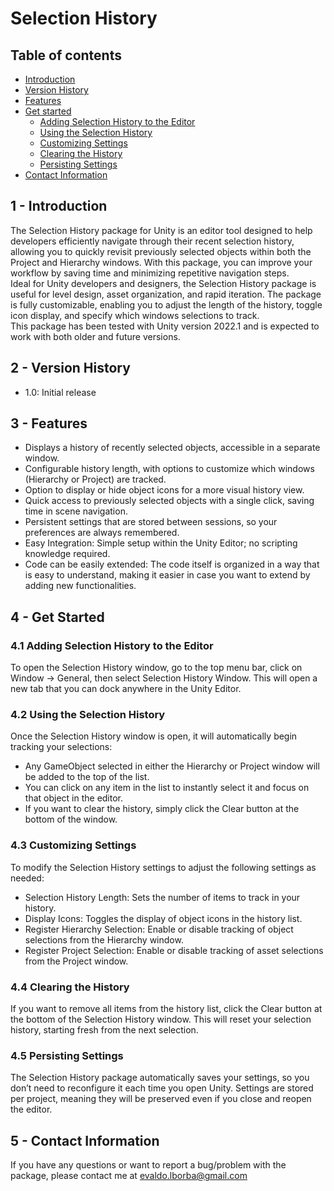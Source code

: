 # Selection History
## Table of contents
- [Introduction](#introduction)
- [Version History](#versionHistory)
- [Features](#features)
- [Get started](#getStarted)
  - [Adding Selection History to the Editor](#addingSelectionHistoryToTheEditor)
  - [Using the Selection History](#usingTheSelectionHistory)
  - [Customizing Settings](#customizingSettings)
  - [Clearing the History](#clearingTheHistory)
  - [Persisting Settings](#persistingSettings)
- [Contact Information](#contactInformation)

## 1 - Introduction <a name="introduction"/>
The Selection History package for Unity is an editor tool designed to help developers efficiently navigate through their recent selection history, allowing you to quickly revisit previously selected objects within both the Project and Hierarchy windows. With this package, you can improve your workflow by saving time and minimizing repetitive navigation steps.  
Ideal for Unity developers and designers, the Selection History package is useful for level design, asset organization, and rapid iteration. The package is fully customizable, enabling you to adjust the length of the history, toggle icon display, and specify which windows selections to track.  
This package has been tested with Unity version 2022.1 and is expected to work with both older and future versions.

## 2 - Version History <a name="versionHistory"/>
- 1.0: Initial release

## 3 - Features <a name="features"/>
- Displays a history of recently selected objects, accessible in a separate window.
- Configurable history length, with options to customize which windows (Hierarchy or Project) are tracked.
- Option to display or hide object icons for a more visual history view.
- Quick access to previously selected objects with a single click, saving time in scene navigation.
- Persistent settings that are stored between sessions, so your preferences are always remembered.
- Easy Integration: Simple setup within the Unity Editor; no scripting knowledge required.
- Code can be easily extended: The code itself is organized in a way that is easy to understand, making it easier in case you want to extend by adding new functionalities.

## 4 - Get Started <a name="getStarted"/>
### 4.1 Adding Selection History to the Editor <a name="addingSelectionHistoryToTheEditor"/>
To open the Selection History window, go to the top menu bar, click on Window -> General, then select Selection History Window. This will open a new tab that you can dock anywhere in the Unity Editor.

### 4.2 Using the Selection History <a name="usingTheSelectionHistory"/>
Once the Selection History window is open, it will automatically begin tracking your selections:
- Any GameObject selected in either the Hierarchy or Project window will be added to the top of the list.
- You can click on any item in the list to instantly select it and focus on that object in the editor.
- If you want to clear the history, simply click the Clear button at the bottom of the window.

### 4.3 Customizing Settings <a name="customizingSettings"/>
To modify the Selection History settings to adjust the following settings as needed:
- Selection History Length: Sets the number of items to track in your history.
- Display Icons: Toggles the display of object icons in the history list.
- Register Hierarchy Selection: Enable or disable tracking of object selections from the Hierarchy window.
- Register Project Selection: Enable or disable tracking of asset selections from the Project window.

### 4.4 Clearing the History <a name="clearingTheHistory"/>
If you want to remove all items from the history list, click the Clear button at the bottom of the Selection History window. This will reset your selection history, starting fresh from the next selection.

### 4.5 Persisting Settings <a name="persistingSettings"/>
The Selection History package automatically saves your settings, so you don’t need to reconfigure it each time you open Unity. Settings are stored per project, meaning they will be preserved even if you close and reopen the editor.

## 5 - Contact Information <a name="contactInformation"/>
If you have any questions or want to report a bug/problem with the package, please contact me at evaldo.lborba@gmail.com
